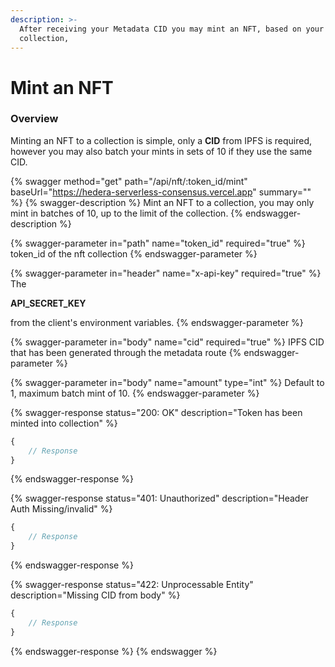```yaml
---
description: >-
  After receiving your Metadata CID you may mint an NFT, based on your
  collection,
---
```


# Mint an NFT

### Overview&#x20;

Minting an NFT to a collection is simple, only a **CID** from IPFS is required, however you may also batch your mints in sets of 10 if they use the same CID.

{% swagger method="get" path="/api/nft/:token_id/mint" baseUrl="https://hedera-serverless-consensus.vercel.app" summary="" %}
{% swagger-description %}
Mint an NFT to a collection, you may only mint in batches of 10, up to the limit of the collection.
{% endswagger-description %}

{% swagger-parameter in="path" name="token_id" required="true" %}
token_id of the nft collection
{% endswagger-parameter %}

{% swagger-parameter in="header" name="x-api-key" required="true" %}
The 

**API_SECRET_KEY**

 from the client's environment variables.
{% endswagger-parameter %}

{% swagger-parameter in="body" name="cid" required="true" %}
IPFS CID that has been generated through the metadata route 
{% endswagger-parameter %}

{% swagger-parameter in="body" name="amount" type="int" %}
Default to 1, maximum batch mint of 10.
{% endswagger-parameter %}

{% swagger-response status="200: OK" description="Token has been minted into collection" %}
```javascript
{
    // Response
}
```
{% endswagger-response %}

{% swagger-response status="401: Unauthorized" description="Header Auth Missing/invalid" %}
```javascript
{
    // Response
}
```
{% endswagger-response %}

{% swagger-response status="422: Unprocessable Entity" description="Missing CID from body" %}
```javascript
{
    // Response
}
```
{% endswagger-response %}
{% endswagger %}
